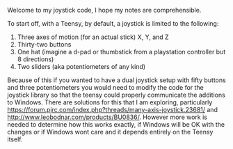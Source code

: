 Welcome to my joystick code, I hope my notes are comprehensible.

To start off, with a Teensy, by default, a joystick is limited to the following:
   1. Three axes of motion (for an actual stick) X, Y, and Z
   2. Thirty-two buttons
   3. One hat (imagine a d-pad or thumbstick from a playstation controller but 8 directions)
   4. Two sliders (aka potentiometers of any kind)

Because of this if you wanted to have a dual joystick setup with fifty buttons and three potentiometers you would
need to modify the code for the joystick library so that the teensy could properly communicate the additions to Windows.
There are solutions for this that I am exploring, particularly https://forum.pjrc.com/index.php?threads/many-axis-joystick.23681/ 
and http://www.leobodnar.com/products/BU0836/.
However more work is needed to determine how this works exactly, if Windows will be OK with the changes or
if Windows wont care and it depends entirely on the Teensy itself.
